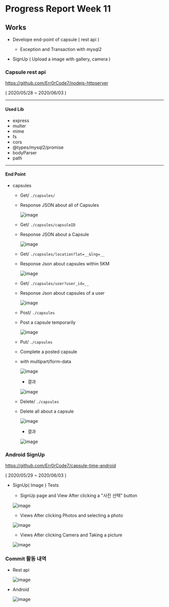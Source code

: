 # Progress Report Week 11

## Works

- Develope end-point of capsule ( rest api )
    - Exception and Transaction with mysql2

- SignUp ( Upload a image with gallery, camera )


### Capsule rest api 
https://github.com/Err0rCode7/nodejs-httpserver

( 2020/05/28 ~ 2020/06/03 )

---
#### Used Lib
- express
- multer
- mime
- fs
- cors
- @types/mysql2/promise
- bodyParser
- path

---
#### End Point
- capsules 

    - Get/ `./capsules/`
    - Response JSON about all of Capsules 

        ![image](https://user-images.githubusercontent.com/48249549/83625774-72bca380-a5cf-11ea-9bcb-2b38580bf536.png)

    - Get/ `./capsules/capsuleID` 
    - Response JSON about a Capsule

        ![image](https://user-images.githubusercontent.com/48249549/83626030-d777fe00-a5cf-11ea-88d6-28845bdd37cc.png)

    - Get/ `./capsules/location?lat=__&lng=__`
    - Response Json about capsules within 5KM

        ![image](https://user-images.githubusercontent.com/48249549/83626287-2887f200-a5d0-11ea-856f-7378e92d3c9c.png)

    - Get/ `./capsules/user?user_id=__`
    - Response Json about capsules of a user

        ![image](https://user-images.githubusercontent.com/48249549/83626440-6258f880-a5d0-11ea-997c-9f2baf23bf81.png)

    - Post/ `./capsules`
    - Post a capsule temporarily 

        ![image](https://user-images.githubusercontent.com/48249549/83626561-903e3d00-a5d0-11ea-98de-3c1bc42f89b1.png)

    - Put/ `./capsules`
    - Complete a posted capsule 
    - with multipart/form-data

        ![image](https://user-images.githubusercontent.com/48249549/83626849-0347b380-a5d1-11ea-820a-40124cd62c23.png)

        - 결과

        ![image](https://user-images.githubusercontent.com/48249549/83627094-65a0b400-a5d1-11ea-8b9c-df9dd6d388cd.png)


    - Delete/ `./capsules`
    - Delete all about a capsule

        ![image](https://user-images.githubusercontent.com/48249549/83627209-8a952700-a5d1-11ea-9916-d5f56fcf0258.png)

        - 결과

        ![image](https://user-images.githubusercontent.com/48249549/83627271-9d0f6080-a5d1-11ea-827e-0ab18e894249.png)

### Android SignUp

https://github.com/Err0rCode7/capsule-time-android

( 2020/05/29 ~ 2020/06/03 )


- SignUp( Image ) Tests

    - SignUp page and View After clicking a "사진 선택" button 

    ![image](https://user-images.githubusercontent.com/48249549/83624071-21abb000-a5cd-11ea-9f6c-de9ab3756aff.png)

    - Views After clicking Photos and selecting a photo

    ![image](https://user-images.githubusercontent.com/48249549/83624443-967eea00-a5cd-11ea-94c3-31f9670dc95c.png)

    - Views After clicking Camera and Taking a picture 

    ![image](https://user-images.githubusercontent.com/48249549/83624594-c6c68880-a5cd-11ea-86db-0868fe8df43c.png)

### Commit 활동 내역

- Rest api

    ![image](https://user-images.githubusercontent.com/48249549/83629521-355b1480-a5d5-11ea-8fbc-f736a12c796f.png)

- Android

    ![image](https://user-images.githubusercontent.com/48249549/83629681-88cd6280-a5d5-11ea-9fb5-397de6ec6111.png)